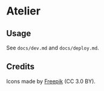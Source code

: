 # Atelier

## Usage

See `docs/dev.md` and `docs/deploy.md`.

## Credits

Icons made by [Freepik](https://www.freepik.com/") (CC 3.0 BY).
